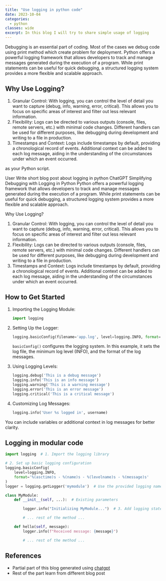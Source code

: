 ```yaml
---
title: "Use logging in python code"
date: 2023-10-04
categories:
  - python
classes: wide
excerpt: In this blog I will try to share simple usage of logging
---
```


Debugging is an essential part of coding. Most of the cases we debug code using print method which create problem for deployment. Python offers a powerful logging framework that allows developers to track and manage messages generated during the execution of a program. While print statements can be useful for quick debugging, a structured logging system provides a more flexible and scalable approach.

## Why Use Logging?
1. Granular Control:
With logging, you can control the level of detail you want to capture (debug, info, warning, error, critical).
This allows you to focus on specific areas of interest and filter out less relevant information.
2. Flexibility:
Logs can be directed to various outputs (console, files, remote servers, etc.) with minimal code changes.
Different handlers can be used for different purposes, like debugging during development and writing to a file in production.
3. Timestamps and Context:
Logs include timestamps by default, providing a chronological record of events.
Additional context can be added to each log message, aiding in the understanding of the circumstances under which an event occurred.

 as your Python script.




User
Write short blog post about logging in python
ChatGPT
Simplifying Debugging with Logging in Python
Python offers a powerful logging framework that allows developers to track and manage messages generated during the execution of a program. While print statements can be useful for quick debugging, a structured logging system provides a more flexible and scalable approach.

Why Use Logging?
1. Granular Control:
With logging, you can control the level of detail you want to capture (debug, info, warning, error, critical).
This allows you to focus on specific areas of interest and filter out less relevant information.
2. Flexibility:
Logs can be directed to various outputs (console, files, remote servers, etc.) with minimal code changes.
Different handlers can be used for different purposes, like debugging during development and writing to a file in production.
3. Timestamps and Context:
Logs include timestamps by default, providing a chronological record of events.
Additional context can be added to each log message, aiding in the understanding of the circumstances under which an event occurred.

## How to Get Started
1. Importing the Logging Module:

    ```py
    import logging
    ```

2. Setting Up the Logger:

    ```py
    logging.basicConfig(filename='app.log', level=logging.INFO, format='%(asctime)s - %(levelname)s - %(message)s')
    ```

    `basicConfig()` configures the logging system. In this example, it sets the log file, the minimum log level (INFO), and the format of the log messages.

3. Using Logging Levels:

    ```py
    logging.debug('This is a debug message')
    logging.info('This is an info message')
    logging.warning('This is a warning message')
    logging.error('This is an error message')
    logging.critical('This is a critical message')
    ```
4. Customizing Log Messages:

    ```py
    logging.info('User %s logged in', username)
    ```

You can include variables or additional context in log messages for better clarity.

## Logging in modular code
```py
import logging  # 1. Import the logging library

# 2. Set up basic logging configuration
logging.basicConfig(
    level=logging.INFO, 
    format='%(asctime)s - %(name)s - %(levelname)s - %(message)s'
)
logger = logging.getLogger('mymodule')  # Use the provided logging name

class MyModule:
    def __init__(self, ...):  # Existing parameters

        logger.info("Initializing MyModule...")  # 3. Add logging statements

        # ... rest of the method ...

    def hello(self, message):
        logger.info(f"Received message: {message}")

        # ... rest of the method ...

```

## References
- Partial part of this blog generated using [chatgpt](https://chat.openai.com/)
- Rest of the part learn from different blog post